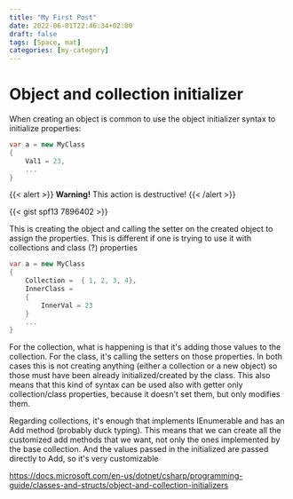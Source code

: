 ```yaml
---
title: "My First Post"
date: 2022-06-01T22:46:34+02:00
draft: false
tags: [Space, mat]
categories: [my-category]
---
```


# Object and collection initializer

When creating an object is common to use the object initializer syntax to initialize properties:

```csharp
var a = new MyClass
{
    Val1 = 23,
    ...
}
```

{{< alert >}}
**Warning!** This action is destructive!
{{< /alert >}}

{{< gist spf13 7896402 >}}


This is creating the object and calling the setter on the created object to assign the properties. 
This is different if one is trying to use it with collections and class (?) properties 

```csharp
var a = new MyClass
{
    Collection =  { 1, 2, 3, 4},
    InnerClass = 
    {
        InnerVal = 23
    }
    ...
}
```
For the collection, what is happening is that it's adding those values to the collection.
For the class, it's calling the setters on those properties. 
In both cases this is not creating anything (either a collection or a new object) so those must have been already initialized/created by the class.
This also means that this kind of syntax can be used also with getter only collection/class properties, because it doesn't set them, but only modifies them.


Regarding collections, it's enough that implements IEnumerable and has an Add method (probably duck typing). This means that we can create all the customized add methods that we want, not only the ones implemented by the base collection. 
And the values passed in the initialized are passed directly to Add, so it's very customizable




https://docs.microsoft.com/en-us/dotnet/csharp/programming-guide/classes-and-structs/object-and-collection-initializers